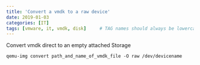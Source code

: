 ```yaml
---
title: 'Convert a vmdk to a raw device'
date: 2019-01-03
categories: [IT]
tags: [vmware, it, vmdk, disk]     # TAG names should always be lowercase
---
```

Convert vmdk direct to an empty attached Storage
``` 
qemu-img convert path_and_name_of_vmdk_file -O raw /dev/devicename 
```